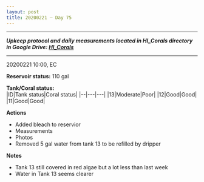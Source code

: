```yaml
---
layout: post
title: 20200221 – Day 75
---
```


---
***Upkeep protocol and daily measurements located in HI_Corals directory in Google Drive: [HI_Corals](https://drive.google.com/drive/u/1/folders/1Dxil5Lj1ynvuIuGDWx9_AyqkdplIcCZQ)***

---
20200221 10:00, EC

**Reservoir status:** 110 gal

**Tank/Coral status:**  
|ID|Tank status|Coral status|
|--|---|---|
|13|Moderate|Poor|
|12|Good|Good|
|11|Good|Good|

**Actions**  
- Added bleach to reservior
- Measurements
- Photos
- Removed 5 gal water from tank 13 to be refilled by dripper

**Notes**
- Tank 13 still covered in red algae but a lot less than last week
- Water in Tank 13 seems clearer